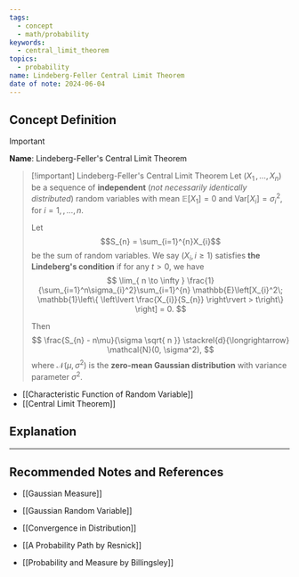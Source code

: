 ```yaml
---
tags:
  - concept
  - math/probability
keywords:
  - central_limit_theorem
topics:
  - probability
name: Lindeberg-Feller Central Limit Theorem
date of note: 2024-06-04
---
```


## Concept Definition

>[!important]
>**Name**: Lindeberg-Feller's Central Limit Theorem

>[!important] Lindeberg-Feller's Central Limit Theorem
>Let $(X_{1} \,{,}\ldots{,}\, X_{n})$ be a sequence of **independent** (*not necessarily identically distributed*) random variables with mean $\mathbb{E}\left[ X_{1} \right] = 0$ and $\text{Var}\left[ X_{i} \right] = \sigma_{i}^2,$ for $i=1, \,{,}\ldots{,}\,n.$ 
>
>Let $$S_{n} = \sum_{i=1}^{n}X_{i}$$ be the sum of random variables. We say $(X_{i}, i \ge 1)$ satisfies **the Lindeberg's condition** if for any $t > 0$, we have
>$$
> \lim_{ n \to \infty } \frac{1}{\sum_{i=1}^n\sigma_{i}^2}\sum_{i=1}^{n} \mathbb{E}\left[X_{i}^2\; \mathbb{1}\left\{ \left\lvert \frac{X_{i}}{S_{n}} \right\rvert   > t\right\}   \right]  = 0.
>$$
>
>Then
>$$
>\frac{S_{n} - n\mu}{\sigma \sqrt{ n }} \stackrel{d}{\longrightarrow} \mathcal{N}(0, \sigma^2),
>$$
>where $\mathcal{N}(\mu, \sigma^2)$ is the **zero-mean Gaussian distribution** with variance parameter $\sigma^2.$


- [[Characteristic Function of Random Variable]]
- [[Central Limit Theorem]]
## Explanation





-----------
##  Recommended Notes and References


- [[Gaussian Measure]]
- [[Gaussian Random Variable]]
- [[Convergence in Distribution]]


- [[A Probability Path by Resnick]]
- [[Probability and Measure by Billingsley]]